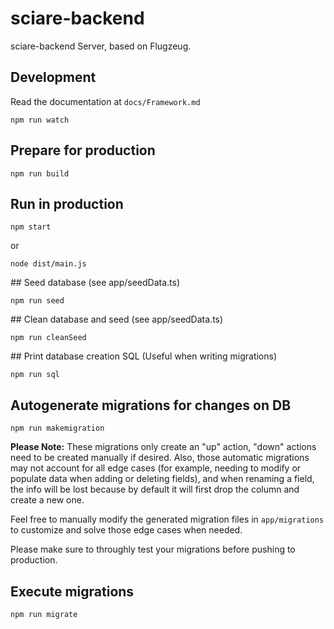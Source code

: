 # sciare-backend

sciare-backend Server, based on Flugzeug.

## Development

Read the documentation at ``docs/Framework.md``

```
npm run watch
```

## Prepare for production

```
npm run build
```

## Run in production 

```
npm start
```

or

```
node dist/main.js
```

## Seed database (see app/seedData.ts)

```
npm run seed
```

## Clean database and seed (see app/seedData.ts)

```
npm run cleanSeed
```

## Print database creation SQL (Useful when writing migrations)

```
npm run sql
```

## Autogenerate migrations for changes on DB

```
npm run makemigration
```

**Please Note:** These migrations only create an "up" action, "down" actions need to be created manually if desired.
Also, those automatic migrations may not account for all edge cases (for example, needing to modify or populate data when adding or deleting fields), and when renaming a field, the info will be lost because by default it will first drop the column and create a new one.

Feel free to manually modify the generated migration files in `app/migrations` to customize and solve those edge cases when needed.

Please make sure to throughly test your migrations before pushing to production.

## Execute migrations

```
npm run migrate
```